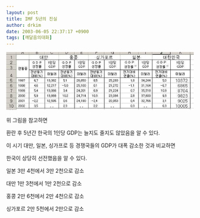 ```yaml
---
layout: post
title: IMF 5년의 진실
author: drkim
date: 2003-06-05 22:37:17 +0900
tags: [깨달음의대화]
---
```

![](.//files/attach/images/198/191/001/1054820237.JPG)  
  
위 그림을 참고하면
  

  
환란 후 5년간 한국의 1인당 GDP는 늘지도 줄지도 않았음을 알 수 있다.
  

  
이 시기 대만, 일본, 싱가프로 등 경쟁국들의 GDP가 대폭 감소한 것과 비교하면
  

  
한국이 상당히 선전했음을 알 수 있다.
  

  
일본 3만 4천에서 3만 2천으로 감소
  

  
대만 1만 3천에서 1만 2천으로 감소
  

  
홍콩 2만 6천에서 2만 4천으로 감소
  

  
싱가포르 2만 5천에서 2만으로 감소